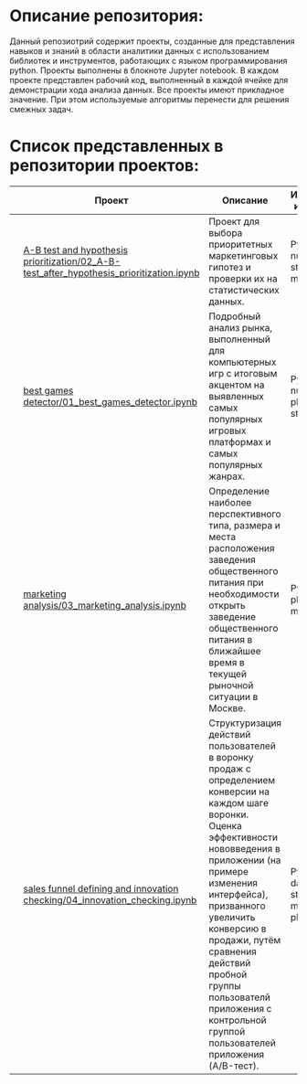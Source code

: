# Описание репозитория:
Данный репозиотрий содержит проекты, созданные для представления навыков и знаний в области аналитики данных с использованием библиотек и инструментов, работающих с языком программирования python.
Проекты выполнены в блокноте Jupyter notebook. В каждом проекте представлен рабочий код, выполненный в каждой ячейке для демонстрации хода анализа данных.
Все проекты имеют прикладное значение. При этом используемые алгоритмы перенести для решения смежных задач.

# Список представленных в репозитории проектов:

|   | Проект | Описание | Используемые инструменты | Ключевые понятия
|---|---|---|---|---|
|   | [A-B test and hypothesis prioritization/02_A-B-test_after_hypothesis_prioritization.ipynb](https://github.com/Kirill-rus/presentation/tree/main/A-B%20test%20and%20hypothesis%20prioritization) | Проект для выбора приоритетных маркетинговых гипотез и проверки их на статистических данных. | Python, pandas, numpy, scipy, stats, matplotlib. | ICE, RICE, A/B тест. |
|   | [best games detector/01_best_games_detector.ipynb](https://github.com/Kirill-rus/presentation/tree/main/best%20games%20detector) | Подробный анализ рынка, выполненный для компьютерных игр с итоговым акцентом на выявленных самых популярных игровых платформах и самых популярных жанрах. | Python, pandas, numpy, random, plotly, scipy, stats. |  Нулевая гипотеза, нормальное распределение, стандартное отклонение, дисперсия выборок. |
|   | [marketing analysis/03_marketing_analysis.ipynb](https://github.com/Kirill-rus/presentation/tree/main/marketing%20analysis)  | Определение наиболее перспективного типа, размера и места расположения заведения общественного питания при необходимости открыть заведение общественного питания в ближайшее время в текущей рыночной ситуации в Москве.  | Python, pandas, plotly, seaborn, matplotlib.  | Категоризация, визуализация, анализ, выделение ключевых критериев. |
|   | [sales funnel defining and innovation checking/04_innovation_checking.ipynb](https://github.com/Kirill-rus/presentation/tree/main/sales%20funnel%20defining%20and%20innovation%20checking) | Структуризация действий пользователей в воронку продаж с определением конверсии на каждом шаге воронки. Оценка эффективности нововведения в приложении (на примере изменения интерфейса), призванного увеличить конверсию в продажи, путём сравнения действий пробной группы пользователй приложения с контрольной группой пользователей приложения (A/B-тест). | Python, pandas, datetime, scipy, stats, math, matplotlib, plotly. | Воронка продаж, конверсия, A/B тест. |
